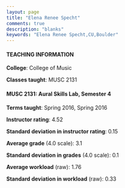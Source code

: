```yaml
---
layout: page
title: "Elena Renee Specht" 
comments: true
description: "blanks"
keywords: "Elena Renee Specht,CU,Boulder"
---
```

<head>
<script src="https://ajax.googleapis.com/ajax/libs/jquery/2.1.3/jquery.min.js"></script>
<script src="https://dl.dropboxusercontent.com/s/pc42nxpaw1ea4o9/highcharts.js?dl=0"></script>
<!-- <script src="../assets/js/highcharts.js"></script> -->
<style type="text/css">@font-face {
	font-family: "Bebas Neue";
	src: url(https://www.filehosting.org/file/details/544349/BebasNeue Regular.otf) format("opentype");
	}
	h1.Bebas { 
		font-family: "Bebas Neue", Verdana, Tahoma;
	}
</style>
</head>
	   
#### TEACHING INFORMATION

**College**: College of Music

**Classes taught**: MUSC 2131

#### MUSC 2131: Aural Skills Lab, Semester 4

**Terms taught**: Spring 2016, Spring 2016

**Instructor rating**: 4.52

**Standard deviation in instructor rating**: 0.15

**Average grade** (4.0 scale): 3.1

**Standard deviation in grades** (4.0 scale): 0.1

**Average workload** (raw): 1.76

**Standard deviation in workload** (raw): 0.33

